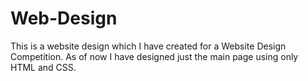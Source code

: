 # Web-Design
This is a website design which I have created for a Website Design Competition. As of now I have designed just the main page using only HTML and CSS. 
